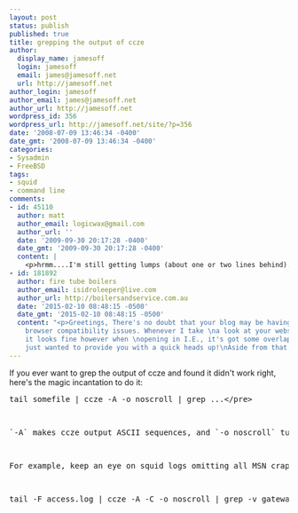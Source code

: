 ```yaml
---
layout: post
status: publish
published: true
title: grepping the output of ccze
author:
  display_name: jamesoff
  login: jamesoff
  email: james@jamesoff.net
  url: http://jamesoff.net
author_login: jamesoff
author_email: james@jamesoff.net
author_url: http://jamesoff.net
wordpress_id: 356
wordpress_url: http://jamesoff.net/site/?p=356
date: '2008-07-09 13:46:34 -0400'
date_gmt: '2008-07-09 13:46:34 -0400'
categories:
- Sysadmin
- FreeBSD
tags:
- squid
- command line
comments:
- id: 45110
  author: matt
  author_email: logicwax@gmail.com
  author_url: ''
  date: '2009-09-30 20:17:28 -0400'
  date_gmt: '2009-09-30 20:17:28 -0400'
  content: |
    <p>hrmm....I'm still getting lumps (about one or two lines behind).<&#47;p>
- id: 181892
  author: fire tube boilers
  author_email: isidroleeper@live.com
  author_url: http://boilersandservice.com.au
  date: '2015-02-10 08:48:15 -0500'
  date_gmt: '2015-02-10 08:48:15 -0500'
  content: "<p>Greetings, There's no doubt that your blog may be having \ninternet
    browser compatibility issues. Whenever I take \na look at your website in Safari,
    it looks fine however when \nopening in I.E., it's got some overlapping issues.\nI
    just wanted to provide you with a quick heads up!\nAside from that, great website!<&#47;p>\n"
---
```

<p>If you ever want to grep the output of ccze and found it didn't work right, here's the magic incantation to do it:</p>
<pre lang="bash">tail somefile | ccze -A -o noscroll | grep ...<&#47;pre></p>
<p>`-A` makes ccze output ASCII sequences, and `-o noscroll` turns off the scroll option - whatever that is exactly. The man page says it's a good idea to turn it off if you're redirecting the output. Omitting it seems to make the output appear in lumps :)</p>
<p>For example, keep an eye on squid logs omitting all MSN crap:</p>
<pre lang="bash">tail -F access.log | ccze -A -C -o noscroll | grep -v gateway.dll<&#47;pre></p>
